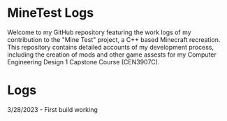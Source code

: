 # MineTest Logs
Welcome to my GitHub repository featuring the work logs of my contribution to the "Mine Test" project, a C++ based Minecraft recreation. This repository contains detailed accounts of my development process, including the creation of mods and other game assests for my Computer Engineering Design 1 Capstone Course (CEN3907C).
# Logs
3/28/2023 - First build working
